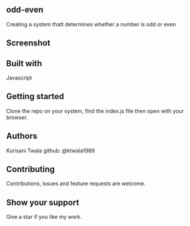 ## odd-even
Creating a system thatt determines whether a number is odd or even

## Screenshot

## Built with
Javascript

## Getting started
Clone the repo on your system, find the index.js file then open with your browser.

## Authors
Kurisani Twala
github: @ktwala1989

## Contributing
Contributions, issues and feature requests are welcome.

## Show your support
Give a star if you like my work.
